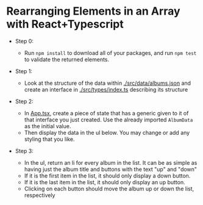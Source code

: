 # Rearranging Elements in an Array with React+Typescript

-   Step 0:

    -   Run `npm install` to download all of your packages, and run `npm test` to validate the returned elements.

-   Step 1:

    -   Look at the structure of the data within [./src/data/albums.json](./src/data/albums.json) and create an interface in [./src/types/index.ts](./src/types/index.ts) describing its structure

-   Step 2:

    -   In [App.tsx](./src/App.tsx), create a piece of state that has a generic given to it of that interface you just created. Use the already imported `AlbumData` as the initial value.
    -   Then display the data in the ul below. You may change or add any styling that you like.

-   Step 3:

    -   In the ul, return an li for every album in the list. It can be as simple as having just the album title and buttons with the text "up" and "down"
    -   If it is the first item in the list, it should only display a down button.
    -   If it is the last item in the list, it should only display an up button.
    -   Clicking on each button should move the album up or down the list, respectively
